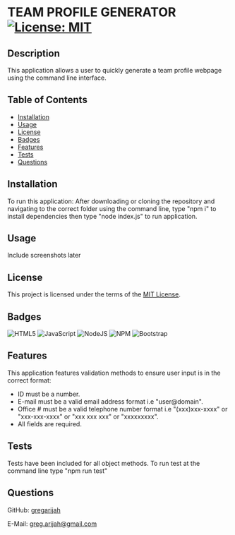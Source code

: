 # TEAM PROFILE GENERATOR	[![License: MIT](https://img.shields.io/badge/License-MIT-yellow.svg)](https://choosealicense.com/licenses/mit/)

## Description

This application allows a user to quickly generate a team profile webpage using the command line interface.

## Table of Contents

- [Installation](#installation)
- [Usage](#usage)
- [License](#license)
- [Badges](#badges)
- [Features](#features)
- [Tests](#tests)
- [Questions](#questions)

## Installation

To run this application: After downloading or cloning the repository and navigating to the correct folder using the command line, type "npm i" to install dependencies then type  "node index.js"  to run application.

## Usage

Include screenshots later

## License

This project is licensed under the terms of the [MIT License](https://choosealicense.com/licenses/mit/).

## Badges

![HTML5](https://img.shields.io/badge/html5-%23E34F26.svg?style=for-the-badge&logo=html5&logoColor=white) ![JavaScript](https://img.shields.io/badge/javascript-%23323330.svg?style=for-the-badge&logo=javascript&logoColor=%23F7DF1E) ![NodeJS](https://img.shields.io/badge/node.js-6DA55F?style=for-the-badge&logo=node.js&logoColor=white) ![NPM](https://img.shields.io/badge/NPM-%23000000.svg?style=for-the-badge&logo=npm&logoColor=white) ![Bootstrap](https://img.shields.io/badge/bootstrap-%23563D7C.svg?style=for-the-badge&logo=bootstrap&logoColor=white)

## Features

This application features validation methods to ensure user input is in the correct format:
- ID must be a number.
- E-mail must be a valid email address format i.e "user@domain".
- Office # must be a valid telephone number format i.e "(xxx)xxx-xxxx" or "xxx-xxx-xxxx" or "xxx xxx xxx" or "xxxxxxxxx".
- All fields are required.

## Tests

Tests have been included for all object methods. To run test at the command line type "npm run test"

## Questions

GitHub: [gregarijah](https://github.com/gregarijah) 

E-Mail: [greg.arijah@gmail.com](mailto:greg.arijah@gmail.com)



